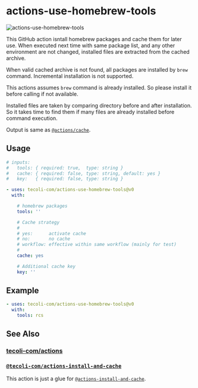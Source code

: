 # actions-use-homebrew-tools

![actions-use-homebrew-tools](https://github.com/tecoli-com/actions-use-homebrew-tools/actions/workflows/test.yml/badge.svg)

This GitHub action isntall homebrew packages and cache them for later
use.  When executed next time with same package list, and any other
environment are not changed, installed files are extracted from the
cached archive.

When valid cached archive is not found, all packages are installed by
`brew` command.  Incremental installation is not supported.

This actions assumes `brew` command is already installed.  So please
install it before calling if not available.

Installed files are taken by comparing directory before and after
installation.  So it takes time to find them if many files are already
installed before command execution.

Output is same as
[`@actions/cache`](https://github.com/actions/cache).

## Usage

```yaml
# inputs:
#   tools: { required: true,  type: string }
#   cache: { required: false, type: string, default: yes }
#   key:   { required: false, type: string }

- uses: tecoli-com/actions-use-homebrew-tools@v0
  with:

    # homebrew packages
    tools: ''

    # Cache strategy
    #
    # yes:      activate cache
    # no:       no cache
    # workflow: effective within same workflow (mainly for test)
    #
    cache: yes

    # Additional cache key
    key: ''
```

## Example

```yaml
- uses: tecoli-com/actions-use-homebrew-tools@v0
  with:
    tools: rcs
```

## See Also

### [tecoli-com/actions](https://github.com/tecoli-com/actions)

### [`@tecoli-com/actions-install-and-cache`](https://github.com/tecoli-com/actions-install-and-cache)

This action is just a glue for
[`@actions-install-and-cache`](https://github.com/tecoli-com/actions-install-and-cache).
